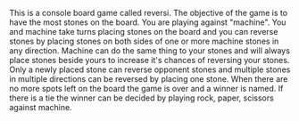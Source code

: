 This is a console board game called reversi. The objective of the game is to have the most stones on the board. You are playing against 
"machine". You and machine take turns placing stones on the board and you can reverse stones by placing stones on both sides of one or 
more machine stones in any direction. Machine can do the same thing to your stones and will always place stones beside yours to increase
it's chances of reversing your stones. Only a newly placed stone can reverse opponent stones and multiple stones in multiple directions 
can be reversed by placing one stone. When there are no more spots left on the board the game is over and a winner is named. If there is 
a tie the winner can be decided by playing rock, paper, scissors against machine.
